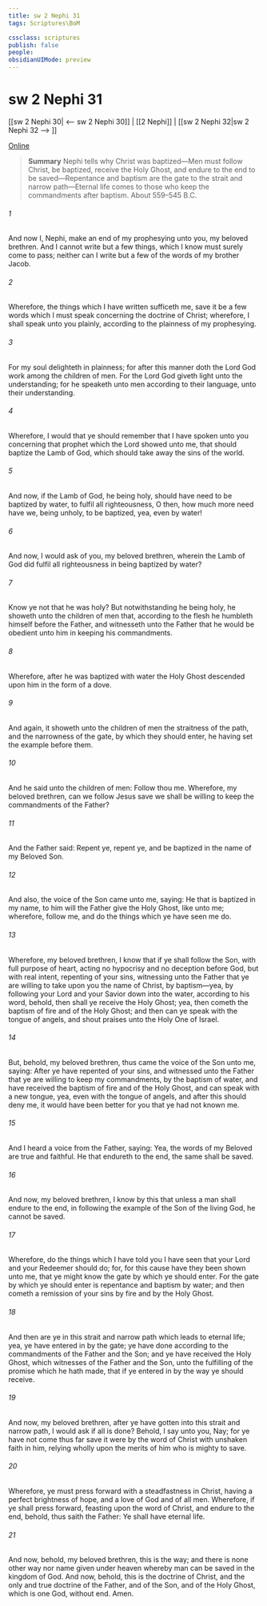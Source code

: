 ```yaml
---
title: sw 2 Nephi 31
tags: Scriptures\BoM

cssclass: scriptures
publish: false
people:
obsidianUIMode: preview
---
```


# sw 2 Nephi 31
[[sw 2 Nephi 30| <-- sw 2 Nephi 30]] | [[2 Nephi]] | [[sw 2 Nephi 32|sw 2 Nephi 32 --> ]]

[Online](https://churchofjesuschrist.org/study/scriptures/bofm/2-ne/31?lang=eng)

> __Summary__
Nephi tells why Christ was baptized—Men must follow Christ, be baptized, receive the Holy Ghost, and endure to the end to be saved—Repentance and baptism are the gate to the strait and narrow path—Eternal life comes to those who keep the commandments after baptism. About 559–545 B.C.

###### 1 
And now I, Nephi, make an end of my prophesying unto you, my beloved brethren. And I cannot write but a few things, which I know must surely come to pass; neither can I write but a few of the words of my brother Jacob.

###### 2 
Wherefore, the things which I have written sufficeth me, save it be a few words which I must speak concerning the doctrine of Christ; wherefore, I shall speak unto you plainly, according to the plainness of my prophesying.

###### 3 
For my soul delighteth in plainness; for after this manner doth the Lord God work among the children of men. For the Lord God giveth light unto the understanding; for he speaketh unto men according to their language, unto their understanding.

###### 4 
Wherefore, I would that ye should remember that I have spoken unto you concerning that prophet which the Lord showed unto me, that should baptize the Lamb of God, which should take away the sins of the world.

###### 5 
And now, if the Lamb of God, he being holy, should have need to be baptized by water, to fulfil all righteousness, O then, how much more need have we, being unholy, to be baptized, yea, even by water!

###### 6 
And now, I would ask of you, my beloved brethren, wherein the Lamb of God did fulfil all righteousness in being baptized by water?

###### 7 
Know ye not that he was holy? But notwithstanding he being holy, he showeth unto the children of men that, according to the flesh he humbleth himself before the Father, and witnesseth unto the Father that he would be obedient unto him in keeping his commandments.

###### 8 
Wherefore, after he was baptized with water the Holy Ghost descended upon him in the form of a dove.

###### 9 
And again, it showeth unto the children of men the straitness of the path, and the narrowness of the gate, by which they should enter, he having set the example before them.

###### 10 
And he said unto the children of men: Follow thou me. Wherefore, my beloved brethren, can we follow Jesus save we shall be willing to keep the commandments of the Father?

###### 11 
And the Father said: Repent ye, repent ye, and be baptized in the name of my Beloved Son.

###### 12 
And also, the voice of the Son came unto me, saying: He that is baptized in my name, to him will the Father give the Holy Ghost, like unto me; wherefore, follow me, and do the things which ye have seen me do.

###### 13 
Wherefore, my beloved brethren, I know that if ye shall follow the Son, with full purpose of heart, acting no hypocrisy and no deception before God, but with real intent, repenting of your sins, witnessing unto the Father that ye are willing to take upon you the name of Christ, by baptism—yea, by following your Lord and your Savior down into the water, according to his word, behold, then shall ye receive the Holy Ghost; yea, then cometh the baptism of fire and of the Holy Ghost; and then can ye speak with the tongue of angels, and shout praises unto the Holy One of Israel.

###### 14 
But, behold, my beloved brethren, thus came the voice of the Son unto me, saying: After ye have repented of your sins, and witnessed unto the Father that ye are willing to keep my commandments, by the baptism of water, and have received the baptism of fire and of the Holy Ghost, and can speak with a new tongue, yea, even with the tongue of angels, and after this should deny me, it would have been better for you that ye had not known me.

###### 15 
And I heard a voice from the Father, saying: Yea, the words of my Beloved are true and faithful. He that endureth to the end, the same shall be saved.

###### 16 
And now, my beloved brethren, I know by this that unless a man shall endure to the end, in following the example of the Son of the living God, he cannot be saved.

###### 17 
Wherefore, do the things which I have told you I have seen that your Lord and your Redeemer should do; for, for this cause have they been shown unto me, that ye might know the gate by which ye should enter. For the gate by which ye should enter is repentance and baptism by water; and then cometh a remission of your sins by fire and by the Holy Ghost.

###### 18 
And then are ye in this strait and narrow path which leads to eternal life; yea, ye have entered in by the gate; ye have done according to the commandments of the Father and the Son; and ye have received the Holy Ghost, which witnesses of the Father and the Son, unto the fulfilling of the promise which he hath made, that if ye entered in by the way ye should receive.

###### 19 
And now, my beloved brethren, after ye have gotten into this strait and narrow path, I would ask if all is done? Behold, I say unto you, Nay; for ye have not come thus far save it were by the word of Christ with unshaken faith in him, relying wholly upon the merits of him who is mighty to save.

###### 20 
Wherefore, ye must press forward with a steadfastness in Christ, having a perfect brightness of hope, and a love of God and of all men. Wherefore, if ye shall press forward, feasting upon the word of Christ, and endure to the end, behold, thus saith the Father: Ye shall have eternal life.

###### 21 
And now, behold, my beloved brethren, this is the way; and there is none other way nor name given under heaven whereby man can be saved in the kingdom of God. And now, behold, this is the doctrine of Christ, and the only and true doctrine of the Father, and of the Son, and of the Holy Ghost, which is one God, without end. Amen.

